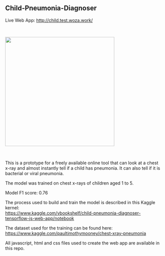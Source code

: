 
## Child-Pneumonia-Diagnoser

Live Web App: http://child.test.woza.work/

<br>

<img src="http://child.test.woza.work/assets/app_pic.png" width="350"></img>

<br>

This is a prototype for a freely available online tool that can look at a chest x-ray and almost instantly tell if a child has pneumonia. It can also tell if it is bacterial or viral pneumonia.

The model was trained on chest x-rays of children aged 1 to 5. 

Model F1 score: 0.76

The process used to build and train the model is described in this Kaggle kernel:<br>
https://www.kaggle.com/vbookshelf/child-pneumonia-diagnoser-tensorflow-js-web-app/notebook

The dataset used for the training can be found here:<br>
https://www.kaggle.com/paultimothymooney/chest-xray-pneumonia

All javascript, html and css files used to create the web app are available in this repo.




